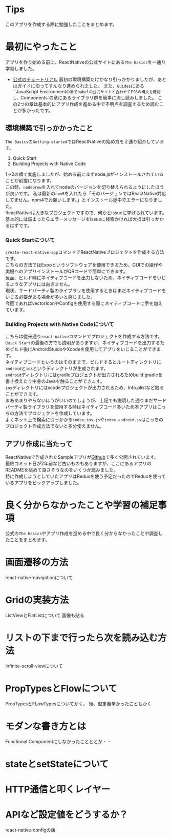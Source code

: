 # Tips
このアプリを作成する際に勉強したことをまとめます。

# 最初にやったこと
アプリを作り始める前に、ReactNativeの公式サイトにある`The Basics`を一通り学習しました。
  - [公式のチュートリアル](https://facebook.github.io/react-native/docs/getting-started.html)
最初の環境構築だけかなり引っかかりましたが、あとはガイドに沿ってすんなり進められました。
また、`Guides`にある``JavaScript Environment`の章でbabelの公式サイトと合わせてES6の構文を確認し、`Components`の章にあるライブラリ群を簡単に流し読みしました。
この2つの章は基本的にアプリ作成を進める中で不明点を調査するため読むことが多かったです。

## 環境構築で引っかかったこと
`The Basics`の`Getting-started`ではReactNativeの始め方を２通り紹介しています。
  1. Quick Start
  2. Building Projects with Native Code

1→2の順で実施しましたが、始める前にまずnode.jsがインストールされていることが前提になります。  
この時、`nodebrew`を入れてnodeのバージョンを切り替えられるようにしたほうが良いです。
私は最新の`npm5`を入れたら「そのバージョンではReactNative対応してません。npm4でお願いします。」とインストール途中でエラーになりました。  
ReactNativeは大きなプロジェクトですので、何かとissueに挙げられています。基本的には詰まったらエラーメッセージをissueに検索かければ大抵は引っかかるはずです。  

### Quick Startについて
`create-react-native-app`コマンドでReactNativeプロジェクトを作成する方法です。  
こちらの方法ではExpoというソフトウェアを使用できるため、GUIでの操作や実機へのアプリインストールがQRコードで簡単にできます。  
反面、ビルド時にネイティブコードを出力しないため、ネイティブコードをいじるようなアプリには向きません。  
現状、サードパーティ製のライブラリを使用するときはまだネイティブコードをいじる必要がある場合が多いと感じました。  
今回であればvectorIconやConfigを使用する際にネイティブコードに手を加えています。  

### Building Projects with Native Codeについて
こちらは従来通り`react-native`コマンドでプロジェクトを作成する方法です。  
`Quick Start`の最後の方でも説明がありますが、ネイティブコードを出力するためビルド後にAndroidStuidoやXcodeを使用してアプリをいじることができます。  
ネイティブコードというのはそのままで、ビルドするとルートディレクトリに`android`と`ios`というディレクトリが生成されます。  
`android`ディレクトリにはgradleプロジェクトが出力されるためbuild.gradleを書き換えたり中身のJavaを触ることができます。  
`ios`ディレクトリにはxcodeプロジェクトが出力されるため、Info.plistなど触ることができます。  
まああまりやらないほうがいいのでしょうが、上記でも説明した通りまだサードパーティ製ライブラリを使用する時はネイティブコード多いため本アプリはこっちの方法でプロジェクトを作成しています。  
よくネット上で検索に引っかかる`index.ios.js`や`index.android.js`はこっちのプロジェクト作成方法でないと多分使えません。

## アプリ作成に当たって
ReactNativeで作成されたSampleアプリが[Github](https://github.com/ReactNativeNews/React-Native-Apps)で多く公開されています。  
最終コミット日が2年前など古いものもありますが、ここにあるアプリのREADMEを眺めて良さそうなのをいくつか読みました。  
特に作成しようとしていたアプリはReduxを使う予定だったのでReduxを使っているアプリをピックアップしました。  

# 良く分からなかったことや学習の補足事項
公式の`The Basics`やアプリ作成を進める中で良く分からなかったことや調査したことをまとめます。

# 画面遷移の方法
react-native-navigationについて

# Gridの実装方法
ListViewとFlatListについて
画像も貼る

# リストの下まで行ったら次を読み込む方法
Infinite-scroll-viewについて

# PropTypesとFlowについて
PropTypesとFLowTypesについてかく。
後、型定義辛かったこともかく

# モダンな書き方とは
Functional Componentにしなかったことととか・・

# stateとsetStateについて

# HTTP通信と叩くレイヤー

# APIなど設定値をどうするか？
react-native-configの話
